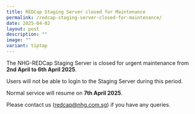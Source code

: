 ```yaml
---
title: REDCap Staging Server closed for Maintenance
permalink: /redcap-staging-server-closed-for-maintenance/
date: 2025-04-02
layout: post
description: ""
image: ""
variant: tiptap
---
```

<p>The NHG-REDCap Staging Server is closed for urgent maintenance from <strong>2nd April to 6th April 2025</strong>.</p>
<p>Users will not be able to login to the Staging Server during this period.</p>
<p>Normal service will resume on <strong>7th April 2025</strong>.</p>
<p>Please contact us (<a href="mailto:redcap@nhg.com.sg" rel="noopener noreferrer nofollow" target="_blank">redcap@nhg.com.sg</a>) if you have any
queries.</p>
<p></p>
